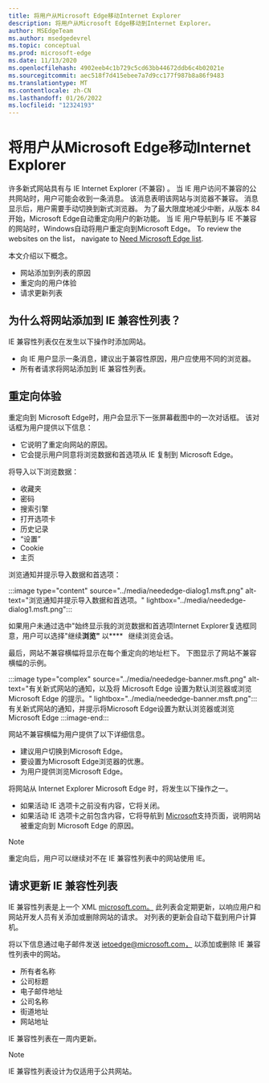 ```yaml
---
title: 将用户从Microsoft Edge移动Internet Explorer
description: 将用户从Microsoft Edge移动到Internet Explorer。
author: MSEdgeTeam
ms.author: msedgedevrel
ms.topic: conceptual
ms.prod: microsoft-edge
ms.date: 11/13/2020
ms.openlocfilehash: 4902eeb4c1b729c5cd63bb44672ddb6c4b02021e
ms.sourcegitcommit: aec518f7d415ebee7a7d9cc177f987b8a86f9483
ms.translationtype: MT
ms.contentlocale: zh-CN
ms.lasthandoff: 01/26/2022
ms.locfileid: "12324193"
---
```

# <a name="moving-users-to-microsoft-edge-from-internet-explorer"></a>将用户从Microsoft Edge移动Internet Explorer

许多新式网站具有与 IE Internet Explorer (不兼容) 。  当 IE 用户访问不兼容的公共网站时，用户可能会收到一条消息。  该消息表明该网站与浏览器不兼容。  消息显示后，用户需要手动切换到新式浏览器。  为了最大限度地减少中断，从版本 84 开始，Microsoft Edge自动重定向用户的新功能。  当 IE 用户导航到与 IE 不兼容的网站时，Windows自动将用户重定向到Microsoft Edge。  To review the websites on the list， navigate to [Need Microsoft Edge list](https://edge.microsoft.com/neededge/v1).

本文介绍以下概念。

*   网站添加到列表的原因
*   重定向的用户体验
*   请求更新列表


<!-- ====================================================================== -->
## <a name="why-is-a-website-added-to-the-ie-compatibility-list"></a>为什么将网站添加到 IE 兼容性列表？

IE 兼容性列表仅在发生以下操作时添加网站。

*   向 IE 用户显示一条消息，建议出于兼容性原因，用户应使用不同的浏览器。
*   所有者请求将网站添加到 IE 兼容性列表。


<!-- ====================================================================== -->
## <a name="redirection-experience"></a>重定向体验

重定向到 Microsoft Edge时，用户会显示下一张屏幕截图中的一次对话框。  该对话框为用户提供以下信息：
*  它说明了重定向网站的原因。
*  它会提示用户同意将浏览数据和首选项从 IE 复制到 Microsoft Edge。

将导入以下浏览数据：
*  收藏夹
*  密码
*  搜索引擎
*  打开选项卡
*  历史记录
*  “设置”
*  Cookie
*  主页

浏览通知并提示导入数据和首选项：

:::image type="content" source="../media/neededge-dialog1.msft.png" alt-text="浏览通知并提示导入数据和首选项。" lightbox="../media/neededge-dialog1.msft.png":::

如果用户未通过选中"始终显示我的浏览数据和首选项Internet Explorer复选框同意，用户可以选择"继续**浏览"** 以****   继续浏览会话。

最后，网站不兼容横幅将显示在每个重定向的地址栏下。  下图显示了网站不兼容横幅的示例。

:::image type="complex" source="../media/neededge-banner.msft.png" alt-text="有关新式网站的通知，以及将 Microsoft Edge 设置为默认浏览器或浏览 Microsoft Edge 的提示。" lightbox="../media/neededge-banner.msft.png":::
   有关新式网站的通知，并提示将Microsoft Edge设置为默认浏览器或浏览Microsoft Edge
:::image-end:::

网站不兼容横幅为用户提供了以下详细信息。

*   建议用户切换到Microsoft Edge。
*   要设置为Microsoft Edge浏览器的优惠。
*   为用户提供浏览Microsoft Edge。

将网站从 Internet Explorer Microsoft Edge 时，将发生以下操作之一。

*   如果活动 IE 选项卡之前没有内容，它将关闭。
*   如果活动 IE 选项卡之前包含内容，它将导航到 [Microsoft](https://support.microsoft.com/office/the-website-you-were-trying-to-reach-doesn-t-work-with-internet-explorer-8f5fc675-cd47-414c-9535-12821ddfc554)支持页面，说明网站被重定向到 Microsoft Edge 的原因。

> [!NOTE]
> 重定向后，用户可以继续对不在 IE 兼容性列表中的网站使用 IE。


<!-- ====================================================================== -->
## <a name="request-an-update-to-the-ie-compatibility-list"></a>请求更新 IE 兼容性列表

IE 兼容性列表是上一个 XML [microsoft.com。](https://www.microsoft.com)  此列表会定期更新，以响应用户和网站开发人员有关添加或删除网站的请求。  对列表的更新会自动下载到用户计算机。

将以下信息通过电子邮件发送 [ietoedge@microsoft.com，](mailto:ietoedge@microsoft.com) 以添加或删除 IE 兼容性列表中的网站。

*   所有者名称
*   公司标题
*   电子邮件地址
*   公司名称
*   街道地址
*   网站地址

IE 兼容性列表在一周内更新。

> [!NOTE]
> IE 兼容性列表设计为仅适用于公共网站。
